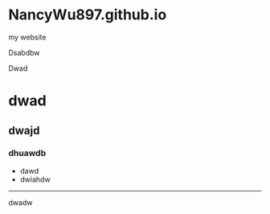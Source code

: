 # NancyWu897.github.io
my website

Dsabdbw

Dwad

# dwad

## dwajd

### dhuawdb
- dawd
- dwiahdw

---
dwadw
